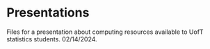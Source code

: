 # Presentations
Files for a presentation about computing resources available to UofT statistics students. 02/14/2024.